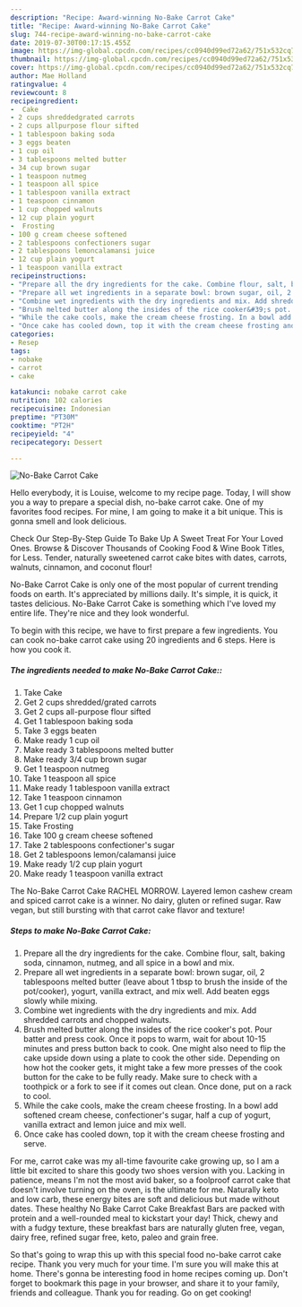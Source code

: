 ```yaml
---
description: "Recipe: Award-winning No-Bake Carrot Cake"
title: "Recipe: Award-winning No-Bake Carrot Cake"
slug: 744-recipe-award-winning-no-bake-carrot-cake
date: 2019-07-30T00:17:15.455Z
image: https://img-global.cpcdn.com/recipes/cc0940d99ed72a62/751x532cq70/no-bake-carrot-cake-recipe-main-photo.jpg
thumbnail: https://img-global.cpcdn.com/recipes/cc0940d99ed72a62/751x532cq70/no-bake-carrot-cake-recipe-main-photo.jpg
cover: https://img-global.cpcdn.com/recipes/cc0940d99ed72a62/751x532cq70/no-bake-carrot-cake-recipe-main-photo.jpg
author: Mae Holland
ratingvalue: 4
reviewcount: 8
recipeingredient:
-  Cake
- 2 cups shreddedgrated carrots
- 2 cups allpurpose flour sifted
- 1 tablespoon baking soda
- 3 eggs beaten
- 1 cup oil
- 3 tablespoons melted butter
- 34 cup brown sugar
- 1 teaspoon nutmeg
- 1 teaspoon all spice
- 1 tablespoon vanilla extract
- 1 teaspoon cinnamon
- 1 cup chopped walnuts
- 12 cup plain yogurt
-  Frosting
- 100 g cream cheese softened
- 2 tablespoons confectioners sugar
- 2 tablespoons lemoncalamansi juice
- 12 cup plain yogurt
- 1 teaspoon vanilla extract
recipeinstructions:
- "Prepare all the dry ingredients for the cake. Combine flour, salt, baking soda, cinnamon, nutmeg, and all spice in a bowl and mix."
- "Prepare all wet ingredients in a separate bowl: brown sugar, oil, 2 tablespoons melted butter (leave about 1 tbsp to brush the inside of the pot/cooker), yogurt, vanilla extract, and mix well. Add beaten eggs slowly while mixing."
- "Combine wet ingredients with the dry ingredients and mix. Add shredded carrots and chopped walnuts."
- "Brush melted butter along the insides of the rice cooker&#39;s pot. Pour batter and press cook. Once it pops to warm, wait for about 10-15 minutes and press button back to cook. One might also need to flip the cake upside down using a plate to cook the other side. Depending on how hot the cooker gets, it might take a few more presses of the cook button for the cake to be fully ready. Make sure to check with a toothpick or a fork to see if it comes out clean. Once done, put on a rack to cool."
- "While the cake cools, make the cream cheese frosting. In a bowl add softened cream cheese, confectioner&#39;s sugar, half a cup of yogurt, vanilla extract and lemon juice and mix well."
- "Once cake has cooled down, top it with the cream cheese frosting and serve."
categories:
- Resep
tags:
- nobake
- carrot
- cake

katakunci: nobake carrot cake
nutrition: 102 calories
recipecuisine: Indonesian
preptime: "PT30M"
cooktime: "PT2H"
recipeyield: "4"
recipecategory: Dessert

---
```



![No-Bake Carrot Cake](https://img-global.cpcdn.com/recipes/cc0940d99ed72a62/751x532cq70/no-bake-carrot-cake-recipe-main-photo.jpg)

Hello everybody, it is Louise, welcome to my recipe page. Today, I will show you a way to prepare a special dish, no-bake carrot cake. One of my favorites food recipes. For mine, I am going to make it a bit unique. This is gonna smell and look delicious.

Check Our Step-By-Step Guide To Bake Up A Sweet Treat For Your Loved Ones. Browse &amp; Discover Thousands of Cooking Food &amp; Wine Book Titles, for Less. Tender, naturally sweetened carrot cake bites with dates, carrots, walnuts, cinnamon, and coconut flour!

No-Bake Carrot Cake is only one of the most popular of current trending foods on earth. It's appreciated by millions daily. It's simple, it is quick, it tastes delicious. No-Bake Carrot Cake is something which I've loved my entire life. They're nice and they look wonderful.


To begin with this recipe, we have to first prepare a few ingredients. You can cook no-bake carrot cake using 20 ingredients and 6 steps. Here is how you cook it.

##### The ingredients needed to make No-Bake Carrot Cake::

1. Take  Cake
1. Get 2 cups shredded/grated carrots
1. Get 2 cups all-purpose flour sifted
1. Get 1 tablespoon baking soda
1. Take 3 eggs beaten
1. Make ready 1 cup oil
1. Make ready 3 tablespoons melted butter
1. Make ready 3/4 cup brown sugar
1. Get 1 teaspoon nutmeg
1. Take 1 teaspoon all spice
1. Make ready 1 tablespoon vanilla extract
1. Take 1 teaspoon cinnamon
1. Get 1 cup chopped walnuts
1. Prepare 1/2 cup plain yogurt
1. Take  Frosting
1. Take 100 g cream cheese softened
1. Take 2 tablespoons confectioner&#39;s sugar
1. Get 2 tablespoons lemon/calamansi juice
1. Make ready 1/2 cup plain yogurt
1. Make ready 1 teaspoon vanilla extract


The No-Bake Carrot Cake RACHEL MORROW. Layered lemon cashew cream and spiced carrot cake is a winner. No dairy, gluten or refined sugar. Raw vegan, but still bursting with that carrot cake flavor and texture! 

##### Steps to make No-Bake Carrot Cake:

1. Prepare all the dry ingredients for the cake. Combine flour, salt, baking soda, cinnamon, nutmeg, and all spice in a bowl and mix.
1. Prepare all wet ingredients in a separate bowl: brown sugar, oil, 2 tablespoons melted butter (leave about 1 tbsp to brush the inside of the pot/cooker), yogurt, vanilla extract, and mix well. Add beaten eggs slowly while mixing.
1. Combine wet ingredients with the dry ingredients and mix. Add shredded carrots and chopped walnuts.
1. Brush melted butter along the insides of the rice cooker&#39;s pot. Pour batter and press cook. Once it pops to warm, wait for about 10-15 minutes and press button back to cook. One might also need to flip the cake upside down using a plate to cook the other side. Depending on how hot the cooker gets, it might take a few more presses of the cook button for the cake to be fully ready. Make sure to check with a toothpick or a fork to see if it comes out clean. Once done, put on a rack to cool.
1. While the cake cools, make the cream cheese frosting. In a bowl add softened cream cheese, confectioner&#39;s sugar, half a cup of yogurt, vanilla extract and lemon juice and mix well.
1. Once cake has cooled down, top it with the cream cheese frosting and serve.


For me, carrot cake was my all-time favourite cake growing up, so I am a little bit excited to share this goody two shoes version with you. Lacking in patience, means I&#39;m not the most avid baker, so a foolproof carrot cake that doesn&#39;t involve turning on the oven, is the ultimate for me. Naturally keto and low carb, these energy bites are soft and delicious but made without dates. These healthy No Bake Carrot Cake Breakfast Bars are packed with protein and a well-rounded meal to kickstart your day! Thick, chewy and with a fudgy texture, these breakfast bars are naturally gluten free, vegan, dairy free, refined sugar free, keto, paleo and grain free. 

So that's going to wrap this up with this special food no-bake carrot cake recipe. Thank you very much for your time. I'm sure you will make this at home. There's gonna be interesting food in home recipes coming up. Don't forget to bookmark this page in your browser, and share it to your family, friends and colleague. Thank you for reading. Go on get cooking!
